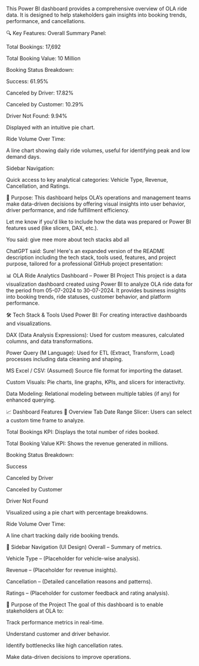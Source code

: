 This Power BI dashboard provides a comprehensive overview of OLA ride data. It is designed to help stakeholders gain insights into booking trends, performance, and cancellations.

🔍 Key Features:
Overall Summary Panel:

Total Bookings: 17,692

Total Booking Value: 10 Million

Booking Status Breakdown:

Success: 61.95%

Canceled by Driver: 17.82%

Canceled by Customer: 10.29%

Driver Not Found: 9.94%

Displayed with an intuitive pie chart.

Ride Volume Over Time:

A line chart showing daily ride volumes, useful for identifying peak and low demand days.

Sidebar Navigation:

Quick access to key analytical categories: Vehicle Type, Revenue, Cancellation, and Ratings.

🎯 Purpose:
This dashboard helps OLA’s operations and management teams make data-driven decisions by offering visual insights into user behavior, driver performance, and ride fulfillment efficiency.

Let me know if you'd like to include how the data was prepared or Power BI features used (like slicers, DAX, etc.).






You said:
give mee more about tech stacks abd all


ChatGPT said:
Sure! Here's an expanded version of the README description including the tech stack, tools used, features, and project purpose, tailored for a professional GitHub project presentation:

📊 OLA Ride Analytics Dashboard – Power BI Project
This project is a data visualization dashboard created using Power BI to analyze OLA ride data for the period from 05-07-2024 to 30-07-2024. It provides business insights into booking trends, ride statuses, customer behavior, and platform performance.

🛠️ Tech Stack & Tools Used
Power BI: For creating interactive dashboards and visualizations.

DAX (Data Analysis Expressions): Used for custom measures, calculated columns, and data transformations.

Power Query (M Language): Used for ETL (Extract, Transform, Load) processes including data cleaning and shaping.

MS Excel / CSV: (Assumed) Source file format for importing the dataset.

Custom Visuals: Pie charts, line graphs, KPIs, and slicers for interactivity.

Data Modeling: Relational modeling between multiple tables (if any) for enhanced querying.

📈 Dashboard Features
🔹 Overview Tab
Date Range Slicer: Users can select a custom time frame to analyze.

Total Bookings KPI: Displays the total number of rides booked.

Total Booking Value KPI: Shows the revenue generated in millions.

Booking Status Breakdown:

Success

Canceled by Driver

Canceled by Customer

Driver Not Found

Visualized using a pie chart with percentage breakdowns.

Ride Volume Over Time:

A line chart tracking daily ride booking trends.

🔹 Sidebar Navigation (UI Design)
Overall – Summary of metrics.

Vehicle Type – (Placeholder for vehicle-wise analysis).

Revenue – (Placeholder for revenue insights).

Cancellation – (Detailed cancellation reasons and patterns).

Ratings – (Placeholder for customer feedback and rating analysis).

🎯 Purpose of the Project
The goal of this dashboard is to enable stakeholders at OLA to:

Track performance metrics in real-time.

Understand customer and driver behavior.

Identify bottlenecks like high cancellation rates.

Make data-driven decisions to improve operations.


